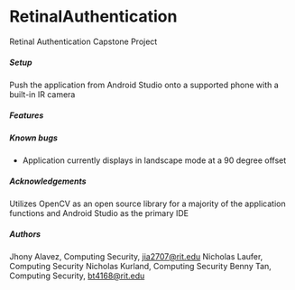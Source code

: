 # RetinalAuthentication
Retinal Authentication Capstone Project

##### Setup
Push the application from Android Studio onto a supported phone with a built-in IR camera

##### Features

##### Known bugs
* Application currently displays in landscape mode at a 90 degree offset

##### Acknowledgements
Utilizes OpenCV as an open source library for a majority of the application functions and Android Studio as the primary IDE 

##### Authors
Jhony Alavez, Computing Security, jia2707@rit.edu
Nicholas Laufer, Computing Security
Nicholas Kurland, Computing Security
Benny Tan, Computing Security, bt4168@rit.edu
